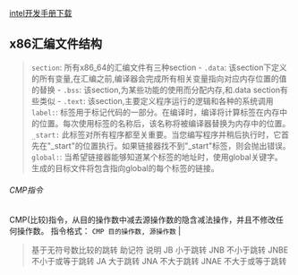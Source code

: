 
[intel开发手册下载](https://www.intel.cn/content/www/cn/zh/support/articles/000006715/processors.html)

## x86汇编文件结构

> `section`: 所有x86_64的汇编文件有三种section
    - `.data`: 该section下定义的所有变量,在汇编之前,编译器会完成所有相关变量指向对应内存位置的值的替换
    - `.bss`: 该section,为某些功能的使用而分配内存,和.data section有些类似
    - `.text`: 该section,主要定义程序运行的逻辑和各种的系统调用
> `label:`: 标签用于标记代码的一部分。在编译时，编译将计算标签在内存中的位置。每次使用标签的名称后，该名称将被编译器替换为内存中的位置。
> `_start:` 此标签对所有程序都至关重要。当您编写程序并稍后执行时，它首先在"_start"的位置执行。如果链接器找不到"_start"标签，则会抛出错误。
> `global:`: 当希望链接器能够知道某个标签的地址时，使用global关键字。 生成的目标文件将包含指向global的每个标签的链接。

###### CMP指令

CMP(比较)指令，从目的操作数中减去源操作数的隐含减法操作，并且不修改任何操作数。
指令格式：
```CMP 目的操作数, 源操作数```
|
>基于无符号数比较的跳转
>助记符	说明
>JB	小于跳转
>JNB	不小于跳转
>JNBE	不小于或等于跳转
>JA	大于跳转
>JNA	不大于跳转
>JNAE	不大于或等于跳转
